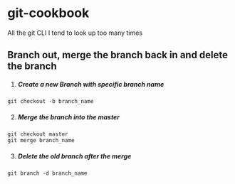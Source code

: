# git-cookbook
All the git CLI I tend to look up too many times

## Branch out, merge the branch back in and delete the branch

1. ##### Create a new Branch with specific branch name
`git checkout -b branch_name`

2. ##### Merge the branch into the master
```
git checkout master
git merge branch_name
```

3. ##### Delete the old branch after the merge
`git branch -d branch_name`
